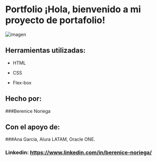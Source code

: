 # Portfolio ¡Hola, bienvenido a mi proyecto de portafolio!

![imagen](https://cdn1.gnarususercontent.com.br/6/450324/9facae6f-79bf-48f3-b3a9-b4f9284802d7.png)  
## Herramientas utilizadas:

* HTML

* CSS

* Flex-box

## Hecho por:

###Berenice Noriega

## Con el apoyo de:

###Ana García, Alura LATAM, Oracle ONE.

### Linkedin: https://www.linkedin.com/in/berenice-noriega/

